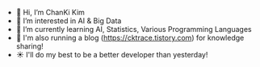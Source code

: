 - 👋 Hi, I’m ChanKi Kim
- :eyes: I’m interested in AI & Big Data
- 🌱 I’m currently learning AI, Statistics, Various Programming Languages
- :raised_hands: I'm also running a blog (https://cktrace.tistory.com) for knowledge sharing!
- :sunny: I'll do my best to be a better developer than yesterday!

<!---
CKtrace/CKtrace is a ✨ special ✨ repository because its `README.md` (this file) appears on your GitHub profile.
You can click the Preview link to take a look at your changes.
--->
